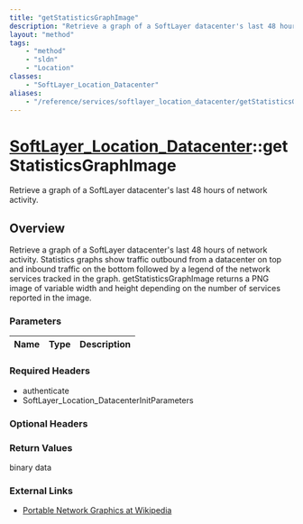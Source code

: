 ```yaml
---
title: "getStatisticsGraphImage"
description: "Retrieve a graph of a SoftLayer datacenter's last 48 hours of network activity. Statistics graphs show traffic outbound... "
layout: "method"
tags:
    - "method"
    - "sldn"
    - "Location"
classes:
    - "SoftLayer_Location_Datacenter"
aliases:
    - "/reference/services/softlayer_location_datacenter/getStatisticsGraphImage"
---
```

# [SoftLayer_Location_Datacenter](/reference/services/SoftLayer_Location_Datacenter)::getStatisticsGraphImage

Retrieve a graph of a SoftLayer datacenter's last 48 hours of network activity.


## Overview 
Retrieve a graph of a SoftLayer datacenter's last 48 hours of network activity. Statistics graphs show traffic outbound from a datacenter on top and inbound traffic on the bottom followed by a legend of the network services tracked in the graph. getStatisticsGraphImage returns a PNG image of variable width and height depending on the number of services reported in the image. 

### Parameters 
|Name | Type | Description |
| --- | --- | --- |


### Required Headers
* authenticate
* SoftLayer_Location_DatacenterInitParameters

### Optional Headers

### Return Values
binary data

### External Links


* [Portable Network Graphics at Wikipedia](http://en.wikipedia.org/wiki/Portable_Network_Graphics)


